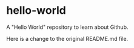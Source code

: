 # hello-world
A "Hello World" repository to learn about Github.

Here is a change to the original README.md file.
